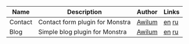 | Name | Description | Author | Links |
| ------------- |-------------|-----|-----|
| Contact | Contact form plugin for Monstra | [Awilum](http://awilum.monstra.org) | [en](http://forum.monstra.org/topic/8/contact/) [ru](http://ru.forum.monstra.org/topic/10/kontakt/) |
| Blog | Simple blog plugin for Monstra | [Awilum](http://awilum.monstra.org) | [en](http://forum.monstra.org/topic/171/blog/) [ru](http://ru.forum.monstra.org/topic/120/blog/) |
